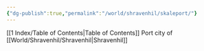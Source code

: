 ```yaml
---
{"dg-publish":true,"permalink":"/world/shravenhil/skaleport/"}
---
```


[[1 Index/Table of Contents\|Table of Contents]]
Port city of [[World/Shravenhil/Shravenhil\|Shravenhil]]